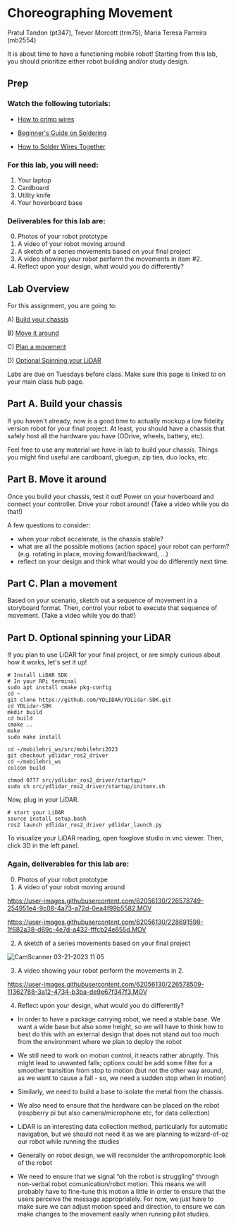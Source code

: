 # Choreographing Movement

Pratul Tandon (pt347), Trevor Morcott (trm75), Maria Teresa Parreira (mb2554)

It is about time to have a functioning mobile robot! Starting from this lab, you should prioritize either robot building and/or study design.

## Prep
### Watch the following tutorials:
- [How to crimp wires](https://www.youtube.com/watch?v=SaU00MMjzn0&ab_channel=GrizzlyBuilds)

- [Beginner's Guide on Soldering](https://www.makerspaces.com/how-to-solder/)


- [How to Solder Wires Together](https://youtu.be/NSqPHQ1zQco)



### For this lab, you will need:
1. Your laptop
2. Cardboard
3. Utility knife
4. Your hoverboard base

### Deliverables for this lab are:

0. Photos of your robot prototype
1. A video of your robot moving around
2. A sketch of a series movements based on your final project
3. A video showing your robot perform the movements in item #2.
4. Reflect upon your design, what would you do differently?


## Lab Overview
For this assignment, you are going to:

A) [Build your chassis](#part-a-build-your-chassis)

B) [Move it around](#part-b-move-it-around)

C) [Plan a movement](#part-c-plan-a-movement)

D) [Optional Spinning your LiDAR](#part-d-optional-spinning-your-LiDAR)

Labs are due on Tuesdays before class. Make sure this page is linked to on your main class hub page.

## Part A. Build your chassis
If you haven't already, now is a good time to actually mockup a low fidelity version robot for your final project. At least, you should have a chassis that safely host all the hardware you have (ODrive, wheels, battery, etc).

Feel free to use any material we have in lab to build your chassis. Things you might find useful are cardboard, gluegun, zip ties, duo locks, etc.

## Part B. Move it around
Once you build your chassis, test it out! Power on your hoverboard and connect your controller. Drive your robot around! (Take a video while you do that!)

A few questions to consider:
- when your robot accelerate, is the chassis stable?
- what are all the possible motions (action space) your robot can perform? (e.g. rotating in place, moving foward/backward, ...)
- reflect on your design and think what would you do differently next time.

## Part C. Plan a movement
Based on your scenario, sketch out a sequence of movement in a storyboard format.
Then, control your robot to execute that sequence of movement. (Take a video while you do that!)


## Part D. Optional spinning your LiDAR
If you plan to use LiDAR for your final project, or are simply curious about how it works, let's set it up!

```
# Install LiDAR SDK
# In your RPi terminal
sudo apt install cmake pkg-config
cd ~
git clone https://github.com/YDLIDAR/YDLidar-SDK.git
cd YDLidar-SDK
mkdir build
cd build
cmake ..
make
sudo make install
```

```
cd ~/mobilehri_ws/src/mobilehri2023
git checkout ydlidar_ros2_driver
cd ~/mobilehri_ws
colcon build

chmod 0777 src/ydlidar_ros2_driver/startup/*
sudo sh src/ydlidar_ros2_driver/startup/initenv.sh

```
Now, plug in your LiDAR.
```
# start your LiDAR
source install setup.bash
ros2 launch ydlidar_ros2_driver ydlidar_launch.py
```

To visualize your LiDAR reading, open foxglove studio in vnc viewer. Then, click 3D in the left panel.

### Again, deliverables for this lab are:

0. Photos of your robot prototype
1. A video of your robot moving around

https://user-images.githubusercontent.com/62056130/226578749-254951e4-9c08-4a73-a72d-0ea4f99b5582.MOV



https://user-images.githubusercontent.com/62056130/228691598-1f682a38-d69c-4e7d-a432-fffcb24e855d.MOV



2. A sketch of a series movements based on your final project

![CamScanner 03-21-2023 11 05](https://user-images.githubusercontent.com/62056130/226578561-a3961db8-a3f3-4331-94df-c88dc0366a10.jpg)


3. A video showing your robot perform the movements in 2.

https://user-images.githubusercontent.com/62056130/226578509-11362788-3a12-4734-b3ba-de9e67f347f3.MOV


4. Reflect upon your design, what would you do differently?

* In order to have a package carrying robot, we need a stable base. We want a wide base but also some height, so we will have to think how to best do this with an external design that does not stand out too much from the environment where we plan to deploy the robot

* We still need to work on motion control, it reacts rather abruptly. This might lead to unwanted falls; options could be add some filter for a smoother transition from stop to motion (but not the other way around, as we want to cause a fall - so, we need a sudden stop when in motion)

* Similarly, we need to build a base to isolate the metal from the chassis.

* We also need to ensure that the hardware can be placed on the robot (raspberry pi but also camera/microphone etc, for data collection)

* LiDAR is an interesting data collection method, particularly for automatic navigation, but we should not need it as we are planning to wizard-of-oz our robot while running the studies

* Generally on robot design, we will reconsider the anthropomorphic look of the robot

* We need to ensure that we signal “oh the robot is struggling” through non-verbal robot comunication/robot motion. This means we will probably have to fine-tune this motion a little in order to ensure that the users perceive the message appropriately. For now, we just have to make sure we can adjust motion speed and direction, to ensure we can make changes to the movement easily when running pilot studies.






